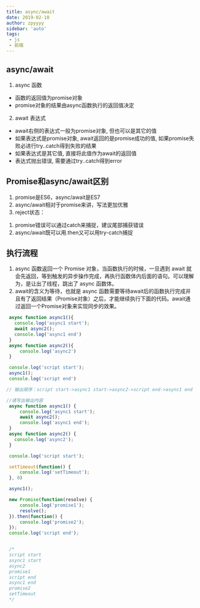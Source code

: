 ```yaml
---
title: async/await
date: 2019-02-10
author: zpyyyy
sidebar: 'auto'
tags:
 - js
 - 前端
---
```

## async/await 
1. async 函数
  - 函数的返回值为promise对象
  - promise对象的结果由async函数执行的返回值决定
2. await 表达式
  - await右侧的表达式一般为promise对象, 但也可以是其它的值
  - 如果表达式是promise对象, await返回的是promise成功的值, 如果promise失败必进行try..catch得到失败的结果
  - 如果表达式是其它值, 直接将此值作为await的返回值
  - 表达式抛出错误, 需要通过try..catch得到error
## Promise和async/await区别
1. promise是ES6，async/await是ES7
2. async/await相对于promise来讲，写法更加优雅
3. reject状态：
  1) promise错误可以通过catch来捕捉，建议尾部捕获错误
  2) async/await既可以用.then又可以用try-catch捕捉

## 执行流程
1. async 函数返回一个 Promise 对象，当函数执行的时候，一旦遇到 await 就会先返回，等到触发的异步操作完成，再执行函数体内后面的语句。可以理解为，是让出了线程，跳出了 async 函数体。
2. await的含义为等待，也就是 async 函数需要等待await后的函数执行完成并且有了返回结果（Promise对象）之后，才能继续执行下面的代码。await通过返回一个Promise对象来实现同步的效果。
 ```js
  async function async1(){
    console.log('async1 start');
    await async2();
    console.log('async1 end')
  }
  async function async2(){
      console.log('async2')
  }

  console.log('script start');
  async1();
  console.log('script end')

// 输出顺序：script start->async1 start->async2->script end->async1 end
 ```

 ```js
 //请写出输出内容
  async function async1() {
      console.log('async1 start');
      await async2();
      console.log('async1 end');
  }
  async function async2() {
    console.log('async2');
  }

  console.log('script start');

  setTimeout(function() {
      console.log('setTimeout');
  }, 0)

  async1();

  new Promise(function(resolve) {
      console.log('promise1');
      resolve();
  }).then(function() {
      console.log('promise2');
  });
  console.log('script end');


  /*
  script start
  async1 start
  async2
  promise1
  script end
  async1 end
  promise2
  setTimeout
  */
 ```